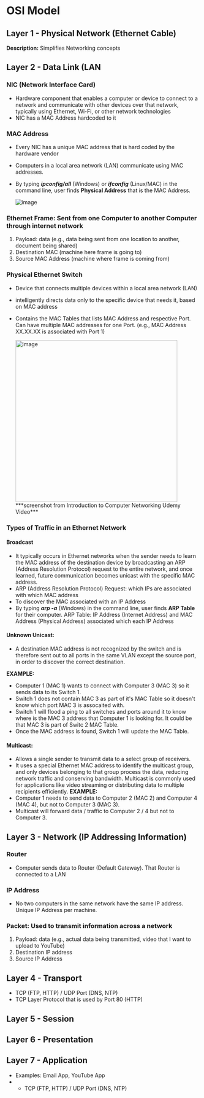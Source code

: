 # OSI Model

## Layer 1 - Physical Network (Ethernet Cable)
**Description:** Simplifies Networking concepts

## Layer 2 - Data Link (LAN

### NIC (Network Interface Card)
* Hardware component that enables a computer or device to connect to a network and communicate with other devices over that network, typically using Ethernet, Wi-Fi, or other network technologies
* NIC has a MAC Address hardcoded to it

### MAC Address
* Every NIC has a unique MAC address that is hard coded by the hardware vendor
* Computers in a local area network (LAN) communicate using MAC addresses.
* By typing ***ipconfig/all*** (Windows) or ***ifconfig*** (Linux/MAC) in the command line, user finds **Physical Address** that is the MAC Address.

  ![image](https://github.com/user-attachments/assets/a778cd82-bb53-47c8-8d92-46929d0e6d71)

### Ethernet Frame: Sent from one Computer to another Computer through internet network
1) Payload: data (e.g., data being sent from one location to another, document being shared)
2) Destination MAC (machine here frame is going to)
3) Source MAC Address (machine where frame is coming from)

### Physical Ethernet Switch
* Device that connects multiple devices within a local area network (LAN)
* intelligently directs data only to the specific device that needs it, based on MAC address
* Contains the MAC Tables that lists MAC Address and respective Port. Can have multiple MAC addresses for one Port. (e.g., MAC Address XX.XX.XX is associated with Port 1)

  <img width="422" alt="image" src="https://github.com/user-attachments/assets/25a19a68-bdae-4423-9a01-1d70f3b923f2" />
  ***screenshot from Introduction to Computer Networking Udemy Video***

### Types of Traffic in an Ethernet Network
#### Broadcast
* It typically occurs in Ethernet networks when the sender needs to learn the MAC address of the destination device by broadcasting an ARP (Address Resolution Protocol) request to the entire network, and once learned, future communication becomes unicast with the specific MAC address. 
* ARP (Address Resolution Protocol) Request: which IPs are associated with which MAC address
* To discover the MAC associated with an IP Address
* By typing ***arp -a*** (Windows) in the command line, user finds **ARP Table** for their computer. ARP Table: IP Address (Internet Address) and MAC Address (Physical Address) associated which each IP Address

#### Unknown Unicast:
* A destination MAC address is not recognized by the switch and is therefore sent out to all ports in the same VLAN except the source port, in order to discover the correct destination. 

**EXAMPLE:**
* Computer 1 (MAC 1) wants to connect with Computer 3 (MAC 3) so it sends data to its Switch 1.
* Switch 1 does not contain MAC 3 as part of it's MAC Table so it doesn't know which port MAC 3 is assocaited with.
* Switch 1 will flood a ping to all switches and ports around it to know where is the MAC 3 address that Computer 1 is looking for. It could be that MAC 3 is part of Switc 2 MAC Table.
* Once the MAC address is found, Switch 1 will update the MAC Table.

#### Multicast:
* Allows a single sender to transmit data to a select group of receivers.
* It uses a special Ethernet MAC address to identify the multicast group, and only devices belonging to that group process the data, reducing network traffic and conserving bandwidth. Multicast is commonly used for applications like video streaming or distributing data to multiple recipients efficiently.
**EXAMPLE:**
* Computer 1 needs to send data to Computer 2 (MAC 2) and Computer 4 (MAC 4), but not to Computer 3 (MAC 3).
* Multicast will forward data / traffic to Computer 2 / 4 but not to Computer 3.

## Layer 3 - Network (IP Addressing Information)

### Router
* Computer sends data to Router (Default Gateway). That Router is connected to a LAN

### IP Address
* No two computers in the same network have the same IP address. Unique IP Address per machine.

### Packet: Used to transmit information across a network
1) Payload: data (e.g., actual data being transmitted, video that I want to upload to YouTube)
2) Destination IP address
3) Source IP Address

## Layer 4 - Transport
* TCP (FTP, HTTP) / UDP Port (DNS, NTP)
* TCP Layer Protocol that is used by Port 80 (HTTP)

## Layer 5 - Session

## Layer 6 - Presentation

## Layer 7 - Application
* Examples: Email App, YouTube App
* * TCP (FTP, HTTP) / UDP Port (DNS, NTP)



